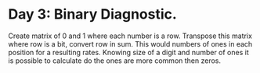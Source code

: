 # Day 3: Binary Diagnostic.

Create matrix of 0 and 1 where each number is a row. Transpose this matrix where row is a bit, convert row in sum. This would numbers of ones in each position for a resulting rates. Knowing size of a digit and number of ones it is  possible to calculate do the ones are more common then zeros.
